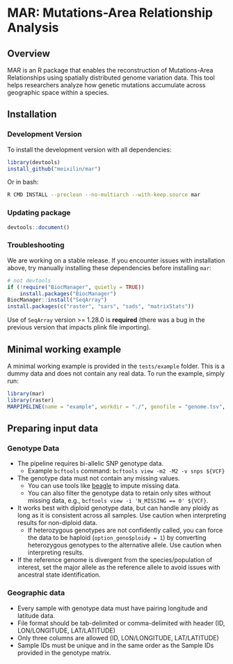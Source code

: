 # MAR: Mutations-Area Relationship Analysis

## Overview
MAR is an R package that enables the reconstruction of Mutations-Area Relationships using spatially distributed genome variation data. This tool helps researchers analyze how genetic mutations accumulate across geographic space within a species.

## Installation

### Development Version

To install the development version with all dependencies:

```R
library(devtools)
install_github("meixilin/mar")
```

Or in bash:

```bash
R CMD INSTALL --preclean --no-multiarch --with-keep.source mar
```

### Updating package

```R
devtools::document()
```

### Troubleshooting

We are working on a stable release. If you encounter issues with installation above, try manually installing these dependencies before installing `mar`:

```R
# not devtools
if (!require("BiocManager", quietly = TRUE))
    install.packages("BiocManager")
BiocManager::install("SeqArray")
install.packages(c("raster", "sars", "sads", "matrixStats"))
```

Use of `SeqArray` version >= 1.28.0 is **required** (there was a bug in the previous version that impacts plink file importing).

## Minimal working example

A minimal working example is provided in the `tests/example` folder. This is a dummy data and does not contain any real data. To run the example, simply run:

```R
library(mar)
library(raster)
MARPIPELINE(name = "example", workdir = "./", genofile = "genome.tsv", lonlatfile = "lonlat.csv", saveobj = TRUE)
```

## Preparing input data

### Genotype Data

- The pipeline requires bi-allelic SNP genotype data.
    - Example `bcftools` command: `bcftools view -m2 -M2 -v snps ${VCF}`
- The genotype data must not contain any missing values.
    - You can use tools like [beagle](https://faculty.washington.edu/browning/beagle/beagle.html) to impute missing data.
    - You can also filter the genotype data to retain only sites without missing data, e.g., `bcftools view -i 'N_MISSING == 0' ${VCF}`.
- It works best with diploid genotype data, but can handle any ploidy as long as it is consistent across all samples. Use caution when interpreting results for non-diploid data.
    - If heterozygous genotypes are not confidently called, you can force the data to be haploid (`option_geno$ploidy = 1`) by converting heterozygous genotypes to the alternative allele. Use caution when interpreting results.
- If the reference genome is divergent from the species/population of interest, set the major allele as the reference allele to avoid issues with ancestral state identification.

### Geographic data

- Every sample with genotype data must have pairing longitude and latitude data.
- File format should be tab-delimited or comma-delimited with header (ID, LON/LONGITUDE, LAT/LATITUDE)
- Only three columns are allowed (ID, LON/LONGITUDE, LAT/LATITUDE)
- Sample IDs must be unique and in the same order as the Sample IDs provided in the genotype matrix.
